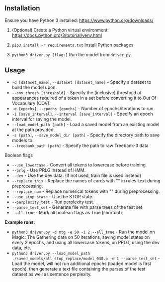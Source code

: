 # 

## Installation

Ensure you have Python 3 installed: https://www.python.org/downloads/

1. (Optional) Create a Python virtual environment: https://docs.python.org/3/tutorial/venv.html

2. `pip3 install -r requirements.txt` Install Python packages

3. `python3 driver.py [flags]` Run the model from `driver.py`.


## Usage

- `-d [dataset_name]`, `--dataset [dataset_name]` - Specify a dataset to build the model upon.
- `--oov_thresh [threshold]` - Specify the (inclusive) threshold of appearances required of a  token in a set before converting it to Out Of Vocabulary (OOV).
- `-e [epochs]`, `--epochs [epochs]` - Number of epochs/iterations to run.
- `-i [save_interval]`, `--interval [save_interval]` - Specify an epoch interval for saving the model.
- `--load_model_path [path]` - Load a saved model from an existing model at the path provided.
- `-s [path]`, `--save_model_dir [path]` - Specify the directory path to save models to.
- `--treebank_path [path]` - Specify the path to raw Treebank-3 data

Boolean flags
- `--use_lowercase` - Convert all tokens to lowercase before training.
- `--prlg` - Use PRLG instead of HMM.
- `--dev` - Use the dev data. (If not used, train file is used instead)
- `--replace_this` - Replace the names of cards with "<this>" in rules-text during preprocessing.
- `--replace_num` - Replace numerical tokens with "<number>" during preprocessing.
- `--use_stop_state` - Use the STOP state.
- `--perplexity_test` - Run perplexity test.
- `--parse_test_set` - Generate file with parse trees of the test set.
- `--all_true` - Mark all boolean flags as True (shortcut)

**Example runs:** 
- `python3 driver.py -d mtg -e 50 -i 2 --all_true` - Run the model on Magic: The Gathering data on 50 iterations, saving model states on every 2 epochs, and using all lowercase tokens, on PRLG, using the dev data, etc.
- `python3 driver.py --load_model_path ./saved_models/all_stop_replace/model_030.p -e 1 --parse_test_set` - Load the model, will not run additional epochs (loaded model is first epoch), then generate a text file containing the parses of the test dataset as well as sentence perplexity.